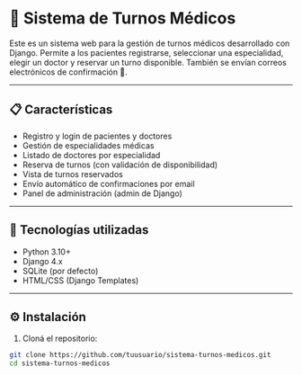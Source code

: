# 🏥 Sistema de Turnos Médicos

Este es un sistema web para la gestión de turnos médicos desarrollado con Django. Permite a los pacientes registrarse, seleccionar una especialidad, elegir un doctor y reservar un turno disponible. También se envían correos electrónicos de confirmación 📧.

---

## 📋 Características

- Registro y login de pacientes y doctores
- Gestión de especialidades médicas
- Listado de doctores por especialidad
- Reserva de turnos (con validación de disponibilidad)
- Vista de turnos reservados
- Envío automático de confirmaciones por email
- Panel de administración (admin de Django)

---

## 🚀 Tecnologías utilizadas

- Python 3.10+
- Django 4.x
- SQLite (por defecto)
- HTML/CSS (Django Templates)

---

## ⚙️ Instalación

1. Cloná el repositorio:
```bash
git clone https://github.com/tuusuario/sistema-turnos-medicos.git
cd sistema-turnos-medicos
